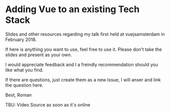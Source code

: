 Adding Vue to an existing Tech Stack
====================================

Slides and other resources regarding my talk first held at vuejsamsterdam in February 2018.

If here is anything you want to use, feel free to use it.
Please don't take the slides and present as your own.

I would appreciate feedback and I a freindly recommendation should you like what you find.

If there are questions, just create them as a new Issue,
I will anser and link the question here.

Best,
Roman

TBU: Video Source as soon as it's online
